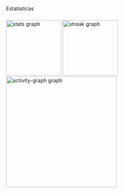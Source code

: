 <p align="left">Estatisticas</p>

###

<div align="left">
  <img src="https://github-readme-stats.vercel.app/api?username=Antonio7s&hide_title=false&hide_rank=false&show_icons=true&include_all_commits=true&count_private=true&disable_animations=false&theme=vision-friendly-dark&locale=pt-br&hide_border=false&order=1" height="150" alt="stats graph"  />
  <img src="https://streak-stats.demolab.com?user=Antonio7s&locale=pt-br&mode=weekly&theme=vision-friendly-dark&hide_border=false&border_radius=5&order=3" height="150" alt="streak graph"  />
  <img src="https://github-readme-activity-graph.vercel.app/graph?username=Antonio7s&radius=11&theme=chartreuse-dark&area=true&order=5&custom_title=Gr%C3%A1fico%20de%20contribui%C3%A7%C3%A3o%20de%20Antonio%20Vinicius" height="300" alt="activity-graph graph"  />
</div>

###
